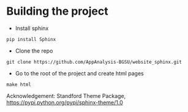 #  Building the project 
* Install sphinx 

`pip install Sphinx`

* Clone the repo 

`git clone https://github.com/AppAnalysis-BGSU/website_sphinx.git`

* Go to the root of the project and create html pages

`make html`

Acknowledgement: Standford Theme Package, https://pypi.python.org/pypi/sphinx-theme/1.0
